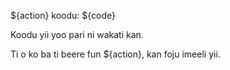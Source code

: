 ${action} koodu: ${code}

Koodu yii yoo pari ni wakati kan.

Ti o ko ba ti beere fun ${action}, kan foju imeeli yii.
